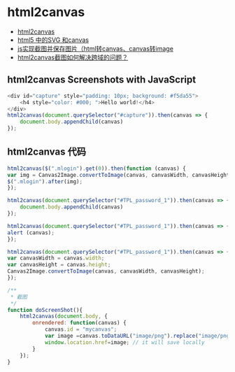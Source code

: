 # html2canvas

- [html2canvas](http://html2canvas.hertzen.com/)
- [html5 中的SVG 和canvas](https://www.cnblogs.com/autumn123/p/4389004.html)
- [js实现截图并保存图片（html转canvas、canvas转image](https://blog.csdn.net/caomage/article/details/81168201)
- [html2canvas截图如何解决跨域的问题？](https://ask.csdn.net/questions/220186)

## html2canvas Screenshots with JavaScript

```js
<div id="capture" style="padding: 10px; background: #f5da55">
    <h4 style="color: #000; ">Hello world!</h4>
</div>
html2canvas(document.querySelector("#capture")).then(canvas => {
    document.body.appendChild(canvas)
});

```

## html2canvas 代码

```js
html2canvas($(".mlogin").get(0)).then(function (canvas) {
var img = Canvas2Image.convertToImage(canvas, canvasWidth, canvasHeight);
$(".mlogin").after(img);
});

html2canvas(document.querySelector("#TPL_password_1")).then(canvas => {
    document.body.appendChild(canvas)
});

html2canvas(document.querySelector("#TPL_password_1")).then(canvas => {
alert (canvas);
});

html2canvas(document.querySelector("#TPL_password_1")).then(canvas => {
var canvasWidth = canvas.width;
var canvasHeight = canvas.height;
Canvas2Image.convertToImage(canvas, canvasWidth, canvasHeight);
});

/**
 * 截图
 */
function doScreenShot(){
    html2canvas(document.body, {
        onrendered: function(canvas) {
            canvas.id = "mycanvas";
            var image =canvas.toDataURL("image/png").replace("image/png","image/octet-stream");
            window.location.href=image; // it will save locally
        }
    });
}

```

